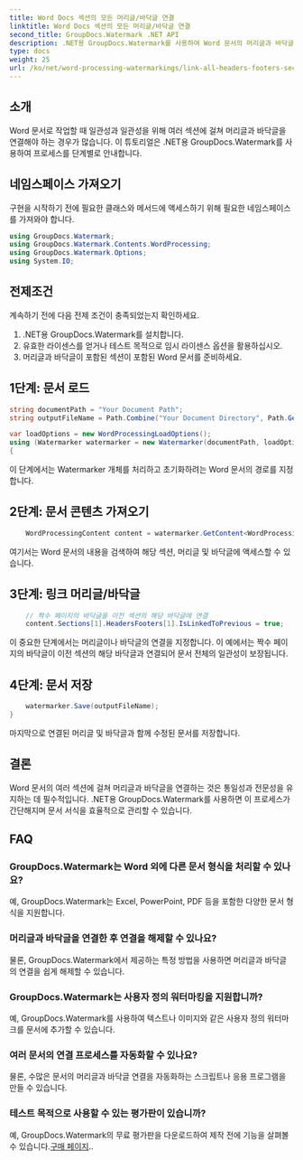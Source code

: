 ```yaml
---
title: Word Docs 섹션의 모든 머리글/바닥글 연결
linktitle: Word Docs 섹션의 모든 머리글/바닥글 연결
second_title: GroupDocs.Watermark .NET API
description: .NET용 GroupDocs.Watermark를 사용하여 Word 문서의 머리글과 바닥글을 쉽게 연결할 수 있습니다. 일관성과 전문성을 쉽게 보장하세요.
type: docs
weight: 25
url: /ko/net/word-processing-watermarkings/link-all-headers-footers-section-word-docs/
---
```

## 소개
Word 문서로 작업할 때 일관성과 일관성을 위해 여러 섹션에 걸쳐 머리글과 바닥글을 연결해야 하는 경우가 많습니다. 이 튜토리얼은 .NET용 GroupDocs.Watermark를 사용하여 프로세스를 단계별로 안내합니다.
## 네임스페이스 가져오기
구현을 시작하기 전에 필요한 클래스와 메서드에 액세스하기 위해 필요한 네임스페이스를 가져와야 합니다.
```csharp
using GroupDocs.Watermark;
using GroupDocs.Watermark.Contents.WordProcessing;
using GroupDocs.Watermark.Options;
using System.IO;
```
## 전제조건
계속하기 전에 다음 전제 조건이 충족되었는지 확인하세요.
1. .NET용 GroupDocs.Watermark를 설치합니다.
2. 유효한 라이센스를 얻거나 테스트 목적으로 임시 라이센스 옵션을 활용하십시오.
3. 머리글과 바닥글이 포함된 섹션이 포함된 Word 문서를 준비하세요.
## 1단계: 문서 로드
```csharp
string documentPath = "Your Document Path";
string outputFileName = Path.Combine("Your Document Directory", Path.GetFileName(documentPath));

var loadOptions = new WordProcessingLoadOptions();
using (Watermarker watermarker = new Watermarker(documentPath, loadOptions))
{
```
이 단계에서는 Watermarker 개체를 처리하고 초기화하려는 Word 문서의 경로를 지정합니다.
## 2단계: 문서 콘텐츠 가져오기
```csharp
    WordProcessingContent content = watermarker.GetContent<WordProcessingContent>();
```
여기서는 Word 문서의 내용을 검색하여 해당 섹션, 머리글 및 바닥글에 액세스할 수 있습니다.
## 3단계: 링크 머리글/바닥글
```csharp
    // 짝수 페이지의 바닥글을 이전 섹션의 해당 바닥글에 연결
    content.Sections[1].HeadersFooters[1].IsLinkedToPrevious = true;
```
이 중요한 단계에서는 머리글이나 바닥글의 연결을 지정합니다. 이 예에서는 짝수 페이지의 바닥글이 이전 섹션의 해당 바닥글과 연결되어 문서 전체의 일관성이 보장됩니다.

## 4단계: 문서 저장
```csharp
    watermarker.Save(outputFileName);
}
```
마지막으로 연결된 머리글 및 바닥글과 함께 수정된 문서를 저장합니다.

## 결론
Word 문서의 여러 섹션에 걸쳐 머리글과 바닥글을 연결하는 것은 통일성과 전문성을 유지하는 데 필수적입니다. .NET용 GroupDocs.Watermark를 사용하면 이 프로세스가 간단해지며 문서 서식을 효율적으로 관리할 수 있습니다.
## FAQ
### GroupDocs.Watermark는 Word 외에 다른 문서 형식을 처리할 수 있나요?
예, GroupDocs.Watermark는 Excel, PowerPoint, PDF 등을 포함한 다양한 문서 형식을 지원합니다.
### 머리글과 바닥글을 연결한 후 연결을 해제할 수 있나요?
물론, GroupDocs.Watermark에서 제공하는 특정 방법을 사용하면 머리글과 바닥글의 연결을 쉽게 해제할 수 있습니다.
### GroupDocs.Watermark는 사용자 정의 워터마킹을 지원합니까?
예, GroupDocs.Watermark를 사용하여 텍스트나 이미지와 같은 사용자 정의 워터마크를 문서에 추가할 수 있습니다.
### 여러 문서의 연결 프로세스를 자동화할 수 있나요?
물론, 수많은 문서의 머리글과 바닥글 연결을 자동화하는 스크립트나 응용 프로그램을 만들 수 있습니다.
### 테스트 목적으로 사용할 수 있는 평가판이 있습니까?
 예, GroupDocs.Watermark의 무료 평가판을 다운로드하여 제작 전에 기능을 살펴볼 수 있습니다.[구매 페이지](https://purchase.groupdocs.com/temporary-license/)..